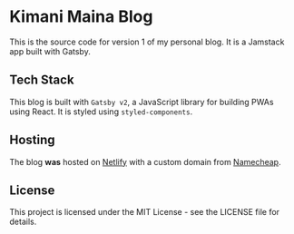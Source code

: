 # Kimani Maina Blog

This is the source code for version 1 of my personal blog. It is a Jamstack app built with Gatsby.

## Tech Stack

This blog is built with `Gatsby v2`, a JavaScript library for building PWAs using React. It is styled using `styled-components`.

## Hosting

The blog **was** hosted on [Netlify](https://www.netlify.com) with a custom domain from [Namecheap](https://www.namecheap.com).

## License

This project is licensed under the MIT License - see the LICENSE file for details.
